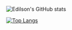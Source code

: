 ![Edilson's GitHub stats](https://github-readme-stats.vercel.app/api?username=edilsonojr&show_icons=true&theme=merko)

[![Top Langs](https://github-readme-stats.vercel.app/api/top-langs/?username=edilsonojr&langs_count=8)](https://github.com/edilsonojr/github-readme-stats)

<!--
### Hi there 👋


**edilsonojr/edilsonojr** is a ✨ _special_ ✨ repository because its `README.md` (this file) appears on your GitHub profile.

Here are some ideas to get you started:

- 🔭 I’m currently working on ...
- 🌱 I’m currently learning ...
- 👯 I’m looking to collaborate on ...
- 🤔 I’m looking for help with ...
- 💬 Ask me about ...
- 📫 How to reach me: ...
- 😄 Pronouns: ...
- ⚡ Fun fact: ...
-->
